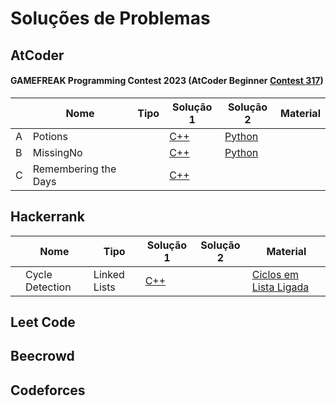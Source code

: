 # Soluções de Problemas

## AtCoder

#### GAMEFREAK Programming Contest 2023 (AtCoder Beginner [Contest 317](https://atcoder.jp/contests/abc317))

|     | Nome                 | Tipo | Solução 1                                       | Solução 2                                | Material |
| --- | -------------------- | ---- | ----------------------------------------------- | ---------------------------------------- | -------- |
| A   | Potions              |      | [C++](./atcoder/317/A/A-Potions.cpp)            | [Python](./atcoder/317/A/A-Potions.py)   |          |
| B   | MissingNo            |      | [C++](./atcoder/317/B/B-MissingNo.cpp)          | [Python](./atcoder/317/B/B-MissingNo.py) |          |
| C   | Remembering the Days |      | [C++](./atcoder/317/C/C-RememberingtheDays.cpp) |                                          |          |

## Hackerrank

|     | Nome            | Tipo         | Solução 1                                      | Solução 2 | Material                                                                                                               |
| --- | --------------- | ------------ | ---------------------------------------------- | --------- | ---------------------------------------------------------------------------------------------------------------------- |
|     | Cycle Detection | Linked Lists | [C++](./hackerrank/dsa/cycle-detection-ll.cpp) |           | [Ciclos em Lista Ligada](/data-structures-n-algorithms/dsa-list/LinkedList.md#ciclo-em-lista-ligada-linked-list-cycle) |

## Leet Code

## Beecrowd

## Codeforces
